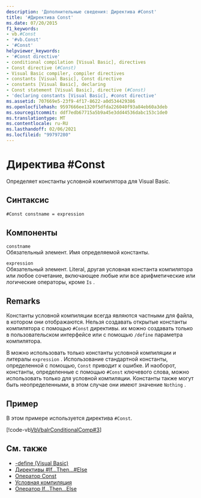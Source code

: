 ```yaml
---
description: 'Дополнительные сведения: Директива #Const'
title: '#Директива Const'
ms.date: 07/20/2015
f1_keywords:
- vb.#Const
- '#vb.Const'
- '#Const'
helpviewer_keywords:
- '#Const directive'
- conditional compilation [Visual Basic], directives
- Const directive (#Const)
- Visual Basic compiler, compiler directives
- constants [Visual Basic], Const directive
- constants [Visual Basic], declaring
- Const statement [Visual Basic], directive (#Const)
- 'declaring constants [Visual Basic], #const directive'
ms.assetid: 707669e5-23f9-4f17-8622-a0d534429386
ms.openlocfilehash: 9597666ee1320f5dfda226040f93a84eb60a3deb
ms.sourcegitcommit: ddf7edb67715a5b9a45e3dd44536dabc153c1de0
ms.translationtype: MT
ms.contentlocale: ru-RU
ms.lasthandoff: 02/06/2021
ms.locfileid: "99797280"
---
```

# <a name="const-directive"></a>Директива #Const

Определяет константы условной компилятора для Visual Basic.  
  
## <a name="syntax"></a>Синтаксис  
  
```vb  
#Const constname = expression  
```  
  
## <a name="parts"></a>Компоненты  

 `constname`  
 Обязательный элемент. Имя определяемой константы.  
  
 `expression`  
 Обязательный элемент. Literal, другая условная константа компилятора или любое сочетание, включающее любые или все арифметические или логические операторы, кроме `Is` .  
  
## <a name="remarks"></a>Remarks  

 Константы условной компиляции всегда являются частными для файла, в котором они отображаются. Нельзя создавать открытые константы компилятора с помощью `#Const` директивы. их можно создавать только в пользовательском интерфейсе или с помощью `/define` параметра компилятора.  
  
 В можно использовать только константы условной компиляции и литералы `expression` . Использование стандартной константы, определенной с помощью, `Const` приводит к ошибке. И наоборот, константы, определенные с помощью `#Const` ключевого слова, можно использовать только для условной компиляции. Константы также могут быть неопределенными, в этом случае они имеют значение `Nothing` .  
  
## <a name="example"></a>Пример  

 В этом примере используется директива `#Const`.  
  
 [!code-vb[VbVbalrConditionalComp#3](~/samples/snippets/visualbasic/VS_Snippets_VBCSharp/VbVbalrConditionalComp/VB/Class1.vb#3)]  
  
## <a name="see-also"></a>См. также

- [-define (Visual Basic)](../../reference/command-line-compiler/define.md)
- [Директивы #If...Then...#Else](if-then-else-directives.md)
- [Оператор Const](../statements/const-statement.md)
- [Условная компиляция](../../programming-guide/program-structure/conditional-compilation.md)
- [Оператор If…Then…Else](../statements/if-then-else-statement.md)
